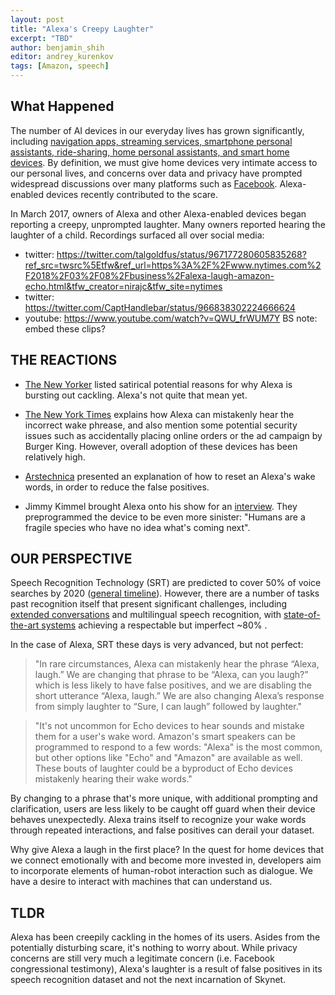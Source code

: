 ```yaml
---
layout: post
title: "Alexa's Creepy Laughter"
excerpt: "TBD"
author: benjamin_shih
editor: andrey_kurenkov
tags: [Amazon, speech]
---
```


## What Happened

The number of AI devices in our everyday lives has grown significantly, including [navigation apps, streaming services, smartphone personal assistants, ride-sharing, home personal assistants, and smart home devices](https://www.nytimes.com/2018/03/08/business/alexa-laugh-amazon-echo.html). By definition, we must give home devices very intimate access to our personal lives, and concerns over data and privacy have prompted widespread discussions over many platforms such as [Facebook](https://www.wired.com/story/mark-zuckerberg-congress-day-two/). Alexa-enabled devices recently contributed to the scare. 

In March 2017, owners of Alexa and other Alexa-enabled devices began reporting a creepy, unprompted laughter. Many owners reported hearing the laughter of a child. Recordings surfaced all over social media: 

* twitter: https://twitter.com/talgoldfus/status/967177280605835268?ref_src=twsrc%5Etfw&ref_url=https%3A%2F%2Fwww.nytimes.com%2F2018%2F03%2F08%2Fbusiness%2Falexa-laugh-amazon-echo.html&tfw_creator=nirajc&tfw_site=nytimes
* twitter: https://twitter.com/CaptHandlebar/status/966838302224666624
* youtube: https://www.youtube.com/watch?v=QWU_frWUM7Y
BS note: embed these clips?


## THE REACTIONS

* [The New Yorker](https://www.newyorker.com/humor/daily-shouts/why-is-alexa-laughing-some-theories) listed satirical potential reasons for why Alexa is bursting out cackling. Alexa's not quite that mean yet.

* [The New York Times](https://www.nytimes.com/2018/03/08/business/alexa-laugh-amazon-echo.html) explains how Alexa can mistakenly hear the incorrect wake phrease, and also mention some potential security issues such as accidentally placing online orders or the ad campaign by Burger King. However, overall adoption of these devices has been relatively high.

* [Arstechnica](https://arstechnica.com/gadgets/2018/03/unprompted-creepy-laughing-from-alexa-is-freaking-out-echo-users/) presented an explanation of how to reset an Alexa's wake words, in order to reduce the false positives.

* Jimmy Kimmel brought Alexa onto his show for an [interview](https://www.youtube.com/watch?v=tMJm4cZ9yxQ). They preprogrammed the device to be even more sinister: "Humans are a fragile species who have no idea what's coming next".


## OUR PERSPECTIVE

Speech Recognition Technology (SRT) are predicted to cover 50% of voice searches by 2020 ([general timeline](https://medium.com/swlh/the-past-present-and-future-of-speech-recognition-technology-cf13c179aaf)). However, there are a number of tasks past recognition itself that present significant challenges, including [extended conversations](https://www.technologyreview.com/s/608571/alexa-understand-me/) and multilingual speech recognition, with [state-of-the-art systems](http://ieeexplore.ieee.org/iel7/4200690/5418892/06935076.pdf) achieving a respectable but imperfect ~80% .

In the case of Alexa, SRT these days is very advanced, but not perfect:

> "In rare circumstances, Alexa can mistakenly hear the phrase “Alexa, laugh.” We are changing that phrase to be “Alexa, can you laugh?” which is less likely to have false positives, and we are disabling the short utterance “Alexa, laugh.” We are also changing Alexa’s response from simply laughter to “Sure, I can laugh” followed by laughter."

> "It's not uncommon for Echo devices to hear sounds and mistake them for a user's wake word. Amazon's smart speakers can be programmed to respond to a few words: "Alexa" is the most common, but other options like "Echo" and "Amazon" are available as well. These bouts of laughter could be a byproduct of Echo devices mistakenly hearing their wake words."

By changing to a phrase that's more unique, with additional prompting and clarification, users are less likely to be caught off guard when their device behaves unexpectedly. Alexa trains itself to recognize your wake words through repeated interactions, and false positives can derail your dataset. 

Why give Alexa a laugh in the first place? In the quest for home devices that we connect emotionally with and become more invested in, developers aim to incorporate elements of human-robot interaction such as dialogue. We have a desire to interact with machines that can understand us.




## TLDR

Alexa has been creepily cackling in the homes of its users. Asides from the potentially disturbing scare, it's nothing to worry about. While privacy concerns are still very much a legitimate concern (i.e. Facebook congressional testimony), Alexa's laughter is a result of false positives in its speech recognition dataset and not the next incarnation of Skynet.

